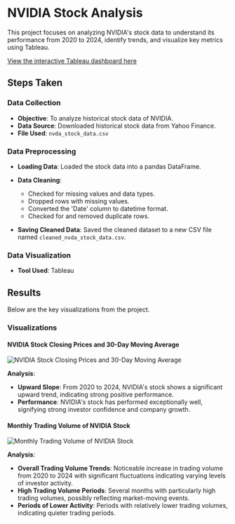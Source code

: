 # NVIDIA Stock Analysis

This project focuses on analyzing NVIDIA's stock data to understand its performance from 2020 to 2024, identify trends, and visualize key metrics using Tableau.

[View the interactive Tableau dashboard here](https://public.tableau.com/views/NvidiaStocksAnalysis/Dashboard1?:language=en-US&:sid=&:display_count=n&:origin=viz_share_link)

## Steps Taken

### Data Collection
- **Objective**: To analyze historical stock data of NVIDIA.
- **Data Source**: Downloaded historical stock data from Yahoo Finance.
- **File Used**: `nvda_stock_data.csv`

### Data Preprocessing
- **Loading Data**: Loaded the stock data into a pandas DataFrame.
- **Data Cleaning**:
  - Checked for missing values and data types.
  - Dropped rows with missing values.
  - Converted the 'Date' column to datetime format.
  - Checked for and removed duplicate rows.

- **Saving Cleaned Data**: Saved the cleaned dataset to a new CSV file named `cleaned_nvda_stock_data.csv`.

### Data Visualization
- **Tool Used**: Tableau

## Results

Below are the key visualizations from the project.

### Visualizations

#### NVIDIA Stock Closing Prices and 30-Day Moving Average
![NVIDIA Stock Closing Prices and 30-Day Moving Average](https://github.com/user-attachments/assets/30f9480d-3de5-4cda-8d14-5aab66110cd6)

**Analysis**:
- **Upward Slope**: From 2020 to 2024, NVIDIA's stock shows a significant upward trend, indicating strong positive performance.
- **Performance**: NVIDIA's stock has performed exceptionally well, signifying strong investor confidence and company growth.

#### Monthly Trading Volume of NVIDIA Stock
![Monthly Trading Volume of NVIDIA Stock](https://github.com/user-attachments/assets/25dfbb1f-7ed0-4006-af94-27f2248764e3)

**Analysis**:
- **Overall Trading Volume Trends**: Noticeable increase in trading volume from 2020 to 2024 with significant fluctuations indicating varying levels of investor activity.
- **High Trading Volume Periods**: Several months with particularly high trading volumes, possibly reflecting market-moving events.
- **Periods of Lower Activity**: Periods with relatively lower trading volumes, indicating quieter trading periods.

